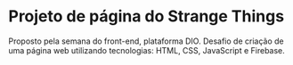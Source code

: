 <body>
    <h1>Projeto de página do Strange Things</h1>

<p>
        Proposto pela semana do front-end, plataforma DIO.
        Desafio de criação de uma página web utilizando tecnologias: HTML, CSS, JavaScript e Firebase.

        
</p>
</body>
